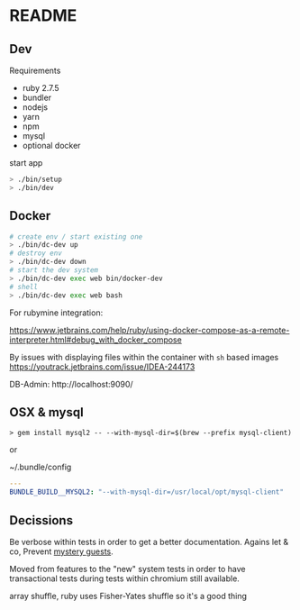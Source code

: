 # README

## Dev

Requirements 

* ruby 2.7.5
* bundler
* nodejs
* yarn 
* npm
* mysql
* optional docker


start app

```bash
> ./bin/setup
> ./bin/dev
```

## Docker

```bash
# create env / start existing one
> ./bin/dc-dev up
# destroy env
> ./bin/dc-dev down
# start the dev system
> ./bin/dc-dev exec web bin/docker-dev
# shell
> ./bin/dc-dev exec web bash
```

For rubymine integration:

https://www.jetbrains.com/help/ruby/using-docker-compose-as-a-remote-interpreter.html#debug_with_docker_compose

By issues with displaying files within the container with `sh`
based images https://youtrack.jetbrains.com/issue/IDEA-244173

DB-Admin: http://localhost:9090/

## OSX & mysql

```
> gem install mysql2 -- --with-mysql-dir=$(brew --prefix mysql-client)
```

or

~/.bundle/config
```yaml
---
BUNDLE_BUILD__MYSQL2: "--with-mysql-dir=/usr/local/opt/mysql-client"
```

## Decissions

Be verbose within tests in order to get a better documentation.
Agains let & co, Prevent [mystery guests](https://thoughtbot.com/blog/mystery-guest).


Moved from features to the "new" system tests in order to have transactional tests during tests within chromium still available.

array shuffle, ruby uses Fisher-Yates shuffle so it's a good thing

